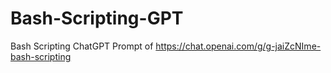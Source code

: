 # Bash-Scripting-GPT
Bash Scripting ChatGPT Prompt of https://chat.openai.com/g/g-jaiZcNIme-bash-scripting

